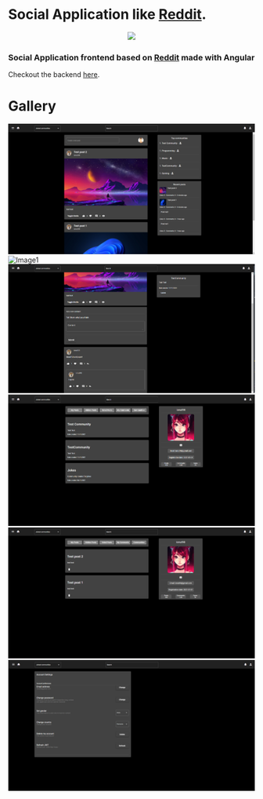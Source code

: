 # Social Application like [Reddit](https://www.reddit.com/).

<p align = "center">
<img src = "https://img.shields.io/badge/ANGULAR-red">
</p>

### Social Application frontend based on [Reddit](https://www.reddit.com/) made with Angular

Checkout the backend [here](https://github.com/giuraionut/social-app-backend).

# Gallery

![Image1](https://github.com/giuraionut/images/blob/main/social-app/png/posts-page.png)
![Image1](https://github.com/giuraionut/images/blob/main/presentation/Screenshot%202021-11-11%20015746.png)
![Image1](https://github.com/giuraionut/social-app/blob/main/presentation/Screenshot%202021-11-11%20020520.png)
![Image1](https://github.com/giuraionut/social-app/blob/main/presentation/Screenshot%202021-11-11%20020608.png)
![Image1](https://github.com/giuraionut/social-app/blob/main/presentation/Screenshot%202021-11-11%20020909.png)
![Image1](https://github.com/giuraionut/social-app/blob/main/presentation/Screenshot%202021-11-11%20020931.png)
